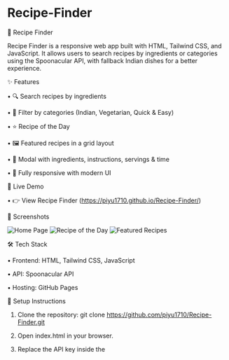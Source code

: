 # Recipe-Finder
🍴 Recipe Finder 

Recipe Finder is a responsive web app built with HTML, Tailwind CSS, and JavaScript.
It allows users to search recipes by ingredients or categories using the Spoonacular API,
with fallback Indian dishes for a better experience.

✨ Features

• 🔍 Search recipes by ingredients

• 📂 Filter by categories (Indian, Vegetarian, Quick & Easy)

• ⭐ Recipe of the Day

• 🖼️ Featured recipes in a grid layout

• 📑 Modal with ingredients, instructions, servings & time

• 📱 Fully responsive with modern UI

🚀 Live Demo

• 👉 View Recipe Finder (https://piyu1710.github.io/Recipe-Finder/)

📸 Screenshots

![Home Page](main/Screenshot%202025-09-21%20145438.png)
![Recipe of the Day](main/Screenshot%202025-09-21%20145503.png)
![Featured Recipes](main/Screenshot%202025-09-21%20145519.png)

🛠️ Tech Stack

• Frontend: HTML, Tailwind CSS, JavaScript

• API: Spoonacular API

• Hosting: GitHub Pages


📌 Setup Instructions

1. Clone the repository:
   git clone https://github.com/piyu1710/Recipe-Finder.git
   
2. Open index.html in your browser.

3. Replace the API key inside the <script> with your own Spoonacular API key (if you want live recipes)
